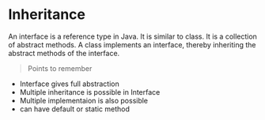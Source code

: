 # Inheritance

An interface is a reference type in Java. It is similar to class. It is a collection of abstract methods. A class implements an interface, thereby inheriting the abstract methods of the interface.

>Points to remember
- Interface gives full abstraction
- Multiple inheritance is possible in Interface
- Multiple implementaion is also possible
- can have default or static method